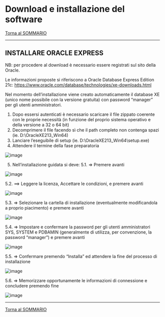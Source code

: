 # Download e installazione del software

[Torna al SOMMARIO](https://github.com/pmarconcini/DB_Oracle_Corso_Base/blob/master/000_sommario.md)


-----------------------------------
## INSTALLARE ORACLE EXPRESS

NB: per procedere al download è necessario essere registrati sul sito della Oracle.

Le informazioni proposte si riferiscono a Oracle Database Express Edition 21c:
https://www.oracle.com/database/technologies/xe-downloads.html

Nel momento dell’installazione viene creato automaticamente il database XE (unico nome possibile con la versione gratuita) con password “manager” per gli utenti amministratori.

1.	Dopo essersi autenticati è necessario scaricare il file zippato coerente con le proprie necessità (in funzione del proprio sistema operativo e della versione a 32 o 64 bit)
2.	Decomprimere il file facendo sì che il path completo non contenga spazi (ie. D:\OracleXE213_Win64)
3.	Lanciare l’eseguibile di setup (ie. D:\OracleXE213_Win64\setup.exe)
4.	Attendere il termine della fase preparatoria

![image](https://github.com/pmarconcini/DB_Oracle_Corso_Base/assets/82878995/3ca7ce22-53d7-4d8a-8eb5-b6a5b96e0ac7)
 
5.	Nell’installazione guidata si deve:
5.1.	 ⇒ Premere avanti

   ![image](https://github.com/pmarconcini/DB_Oracle_Corso_Base/assets/82878995/7fa470f0-c5cd-4cc6-9da2-27c3d28406cf)

5.2.	==> Leggere la licenza, Accettare le condizioni, e premere avanti

 ![image](https://github.com/pmarconcini/DB_Oracle_Corso_Base/assets/82878995/8b571e47-9dad-45f8-9a6e-505fdf2851c0)

5.3.	 ⇒ Selezionare la cartella di installazione (eventualmente modificandola a proprio piacimento) e premere avanti
 
![image](https://github.com/pmarconcini/DB_Oracle_Corso_Base/assets/82878995/c3ab9802-a3d4-498b-9c46-86791fc526c1)

5.4.	 ⇒ Impostare e confermare la password per gli utenti amministratori SYS, SYSTEM e PDBAMIN (generalmente di utilizza, per convenzione, la password “manager”) e premere avanti
 
![image](https://github.com/pmarconcini/DB_Oracle_Corso_Base/assets/82878995/30369d6a-772e-408b-b8cf-681f50399495)

5.5.	 ⇒ Confermare premendo “Installa” ed attendere la fine del processo di installazione

![image](https://github.com/pmarconcini/DB_Oracle_Corso_Base/assets/82878995/e765a7df-6f33-4d3b-ba0c-e13b5ed309cd)

5.6.	 ⇒ Memorizzare opportunamente le informazioni di connessione e concludere premendo fine 
 
![image](https://github.com/pmarconcini/DB_Oracle_Corso_Base/assets/82878995/767ec57f-4511-4e40-98b7-99839e34ec68)


-----------------------------------
[Torna al SOMMARIO](https://github.com/pmarconcini/DB_Oracle_Corso_Base/blob/master/000_sommario.md)
